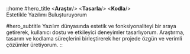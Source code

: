 ::home
#hero_title
<**Araştır**/> <**Tasarla**/> <**Kodla**/>
<br />
Estetikle Yazılımı Buluşturuyorum

#hero_subtitle
Yazılım dünyasında estetik ve fonksiyonaliteyi bir araya getirerek, kullanıcı dostu ve etkileyici deneyimler tasarlıyorum. Araştırma, tasarım ve kodlama süreçlerini birleştirerek her projede özgün ve verimli çözümler üretiyorum.
::
